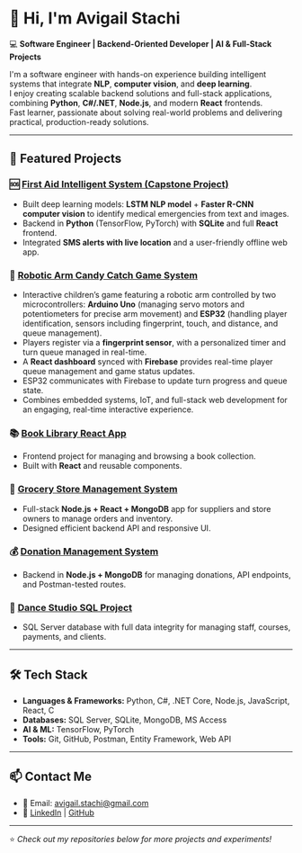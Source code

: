 # 👋 Hi, I'm Avigail Stachi  

💻 **Software Engineer | Backend-Oriented Developer | AI & Full-Stack Projects**  

I'm a software engineer with hands-on experience building intelligent systems that integrate **NLP**, **computer vision**, and **deep learning**.  
I enjoy creating scalable backend solutions and full-stack applications, combining **Python**, **C#/.NET**, **Node.js**, and modern **React** frontends.  
Fast learner, passionate about solving real-world problems and delivering practical, production-ready solutions.  

---

## 🚀 Featured Projects

### 🆘 [First Aid Intelligent System (Capstone Project)](https://github.com/Avigail-Stachi/first_aid_app)
- Built deep learning models: **LSTM NLP model** + **Faster R-CNN computer vision** to identify medical emergencies from text and images.
- Backend in **Python** (TensorFlow, PyTorch) with **SQLite** and full **React** frontend.
- Integrated **SMS alerts with live location** and a user-friendly offline web app.

### 🤖 [Robotic Arm Candy Catch Game System](https://github.com/Avigail-Stachi/candyCatch)
- Interactive children’s game featuring a robotic arm controlled by two microcontrollers: **Arduino Uno** (managing servo motors and potentiometers for precise arm movement) and **ESP32** (handling player identification, sensors including fingerprint, touch, and distance, and queue management).  
- Players register via a **fingerprint sensor**, with a personalized timer and turn queue managed in real-time.  
- A **React dashboard** synced with **Firebase** provides real-time player queue management and game status updates.  
- ESP32 communicates with Firebase to update turn progress and queue state.  
- Combines embedded systems, IoT, and full-stack web development for an engaging, real-time interactive experience.

### 📚 [Book Library React App](https://github.com/Avigail-Stachi/books_store)
- Frontend project for managing and browsing a book collection.
- Built with **React** and reusable components.

### 🏪 [Grocery Store Management System](https://github.com/Avigail-Stachi/tasks/tree/master/exercise4/grocery)
- Full-stack **Node.js + React + MongoDB** app for suppliers and store owners to manage orders and inventory.
- Designed efficient backend API and responsive UI.

### 💰 [Donation Management System](https://github.com/Avigail-Stachi/donation_project)
- Backend in **Node.js + MongoDB** for managing donations, API endpoints, and Postman-tested routes.

### 💃 [Dance Studio SQL Project](https://github.com/Avigail-Stachi/dance_studio_sql)
- SQL Server database with full data integrity for managing staff, courses, payments, and clients.

---

## 🛠️ Tech Stack
- **Languages & Frameworks:** Python, C#, .NET Core, Node.js, JavaScript, React, C  
- **Databases:** SQL Server, SQLite, MongoDB, MS Access  
- **AI & ML:** TensorFlow, PyTorch  
- **Tools:** Git, GitHub, Postman, Entity Framework, Web API  

---

## 📫 Contact Me
- 📧 Email: [avigail.stachi@gmail.com](mailto:avigail.stachi@gmail.com)  
- 🔗 [LinkedIn](https://www.linkedin.com/in/avigail-stachi/) | [GitHub](https://github.com/Avigail-Stachi)

---

⭐ *Check out my repositories below for more projects and experiments!*
